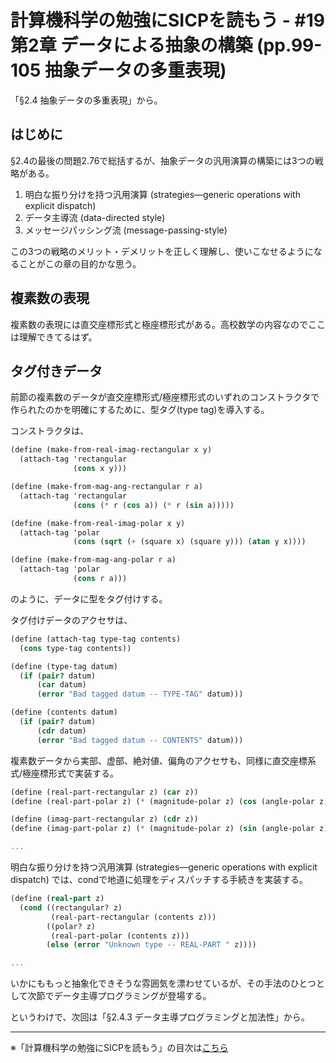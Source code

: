 計算機科学の勉強にSICPを読もう - #19 第2章 データによる抽象の構築 (pp.99-105 抽象データの多重表現)
======================================

「§2.4 抽象データの多重表現」から。

はじめに
--------------------------------

§2.4の最後の問題2.76で総括するが、抽象データの汎用演算の構築には3つの戦略がある。

1. 明白な振り分けを持つ汎用演算 (strategies—generic operations with explicit dispatch)
2. データ主導流 (data-directed style)
3. メッセージパッシング流 (message-passing-style)

この3つの戦略のメリット・デメリットを正しく理解し、使いこなせるようになることがこの章の目的かな思う。


複素数の表現
--------------------------------

複素数の表現には直交座標形式と極座標形式がある。高校数学の内容なのでここは理解できてるはず。

タグ付きデータ
--------------------------------

前節の複素数のデータが直交座標形式/極座標形式のいずれのコンストラクタで作られたのかを明確にするために、型タグ(type tag)を導入する。

コンストラクタは、

```scheme
(define (make-from-real-imag-rectangular x y)
  (attach-tag 'rectangular
			  (cons x y)))

(define (make-from-mag-ang-rectangular r a)
  (attach-tag 'rectangular
			  (cons (* r (cos a)) (* r (sin a)))))

(define (make-from-real-imag-polar x y)
  (attach-tag 'polar
			  (cons (sqrt (+ (square x) (square y))) (atan y x))))

(define (make-from-mag-ang-polar r a)
  (attach-tag 'polar
			  (cons r a)))
```

のように、データに型をタグ付けする。

タグ付けデータのアクセサは、

```scheme
(define (attach-tag type-tag contents)
  (cons type-tag contents))

(define (type-tag datum)
  (if (pair? datum)
      (car datum)
      (error "Bad tagged datum -- TYPE-TAG" datum)))

(define (contents datum)
  (if (pair? datum)
      (cdr datum)
      (error "Bad tagged datum -- CONTENTS" datum)))
```

複素数データから実部、虚部、絶対値、偏角のアクセサも、同様に直交座標系式/極座標形式で実装する。

```scheme
(define (real-part-rectangular z) (car z))
(define (real-part-polar z) (* (magnitude-polar z) (cos (angle-polar z))))

(define (imag-part-rectangular z) (cdr z))
(define (imag-part-polar z) (* (magnitude-polar z) (sin (angle-polar z))))

...

```

明白な振り分けを持つ汎用演算 (strategies—generic operations with explicit dispatch) では、condで地道に処理をディスパッチする手続きを実装する。

```scheme
(define (real-part z)
  (cond ((rectangular? z)
		 (real-part-rectangular (contents z)))
		((polar? z)
		 (real-part-polar (contents z)))
		(else (error "Unknown type -- REAL-PART " z))))

...
```

いかにももっと抽象化できそうな雰囲気を漂わせているが、その手法のひとつとして次節でデータ主導プログラミングが登場する。

というわけで、次回は「§2.4.3 データ主導プログラミングと加法性」から。


--------------------------------

※「計算機科学の勉強にSICPを読もう」の目次は[こちら](/entry/sicp/index.md)
